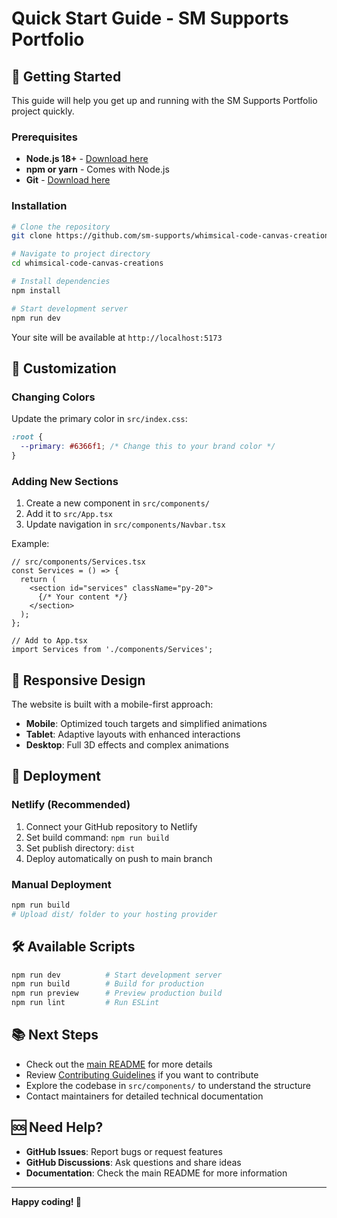 # Quick Start Guide - SM Supports Portfolio

## 🚀 Getting Started

This guide will help you get up and running with the SM Supports Portfolio project quickly.

### Prerequisites

- **Node.js 18+** - [Download here](https://nodejs.org/)
- **npm or yarn** - Comes with Node.js
- **Git** - [Download here](https://git-scm.com/)

### Installation

```bash
# Clone the repository
git clone https://github.com/sm-supports/whimsical-code-canvas-creations.git

# Navigate to project directory
cd whimsical-code-canvas-creations

# Install dependencies
npm install

# Start development server
npm run dev
```

Your site will be available at `http://localhost:5173`

## 🎨 Customization

### Changing Colors

Update the primary color in `src/index.css`:

```css
:root {
  --primary: #6366f1; /* Change this to your brand color */
}
```

### Adding New Sections

1. Create a new component in `src/components/`
2. Add it to `src/App.tsx`
3. Update navigation in `src/components/Navbar.tsx`

Example:
```tsx
// src/components/Services.tsx
const Services = () => {
  return (
    <section id="services" className="py-20">
      {/* Your content */}
    </section>
  );
};

// Add to App.tsx
import Services from './components/Services';
```

## 📱 Responsive Design

The website is built with a mobile-first approach:

- **Mobile**: Optimized touch targets and simplified animations
- **Tablet**: Adaptive layouts with enhanced interactions  
- **Desktop**: Full 3D effects and complex animations

## 🚀 Deployment

### Netlify (Recommended)

1. Connect your GitHub repository to Netlify
2. Set build command: `npm run build`
3. Set publish directory: `dist`
4. Deploy automatically on push to main branch

### Manual Deployment

```bash
npm run build
# Upload dist/ folder to your hosting provider
```

## 🛠️ Available Scripts

```bash
npm run dev          # Start development server
npm run build        # Build for production
npm run preview      # Preview production build
npm run lint         # Run ESLint
```

## 📚 Next Steps

- Check out the [main README](../README.md) for more details
- Review [Contributing Guidelines](../CONTRIBUTING.md) if you want to contribute
- Explore the codebase in `src/components/` to understand the structure
- Contact maintainers for detailed technical documentation

## 🆘 Need Help?

- **GitHub Issues**: Report bugs or request features
- **GitHub Discussions**: Ask questions and share ideas
- **Documentation**: Check the main README for more information

---

**Happy coding! 🚀** 